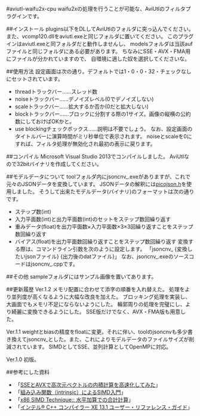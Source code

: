 #aviutl-waifu2x-cpu
waifu2xの処理を行うことが可能な、AviUtlのフィルタプラグインです。

##インストール
plugins以下をDLしてAviUtlのフォルダに突っ込んでください。
また、vcomp120.dllをaviutl.exeと同じフォルダに置いてください。
このプラグインはaviutl.exeと同フォルダだと動作しませんし、
modelsフォルダは当該aufファイルと同じフォルダにある必要があります。
ちなみにSSE・AVX・FMA用にファイルが分かれていますので、
自環境に適した奴を選択してくださいな。

##使用方法
設定画面は次の通り。デフォルトでは1・0・0・32・チェックなしにセットされています。
 * threadトラックバー……スレッド数
 * noiseトラックバー……デノイズレベル(0でデノイズしない)
 * scaleトラックバー……拡大するか否か(0だと拡大しない)
 * blockトラックバー……ブロックに分割する際の1サイズ。画像の縦横の公約数にしておけばOKかと。
 * use blockingチェックボックス……説明は不要でしょう。
なお、設定画面のタイトルバーに演算時間がミリ秒単位で表示されます。
noiseとscaleを0にすれば、フィルタ処理が無効化され最初の表示に戻ります。

##コンパイル
Microsoft Visual Studio 2013でコンパイルしました。
AviUtlなので32bitバイナリを作成してください。

##モデルデータについて
toolフォルダ内にjsoncnv_.exeがありますが、これで元々のJSONデータを変換しています。
JSONデータの解釈には[picojson.h](https://github.com/kazuho/picojson)を使用しました。
そうして出来たモデルデータ(バイナリ)のフォーマットは次の通りです。
 * ステップ数(int)
 * 入力平面数(int)と出力平面数(int)のセットをステップ数回繰り返す
 * 重みデータ(float)を出力平面数×入力平面数×3×3回繰り返すことをステップ数回繰り返す
 * バイアス(float)を出力平面数回繰り返すことをステップ数回繰り返す
変換する際は、コマンドライン引数を次のように設定します。
「jsoncnv_ {変換したいjsonファイル} {出力後のdatファイル}」
なお、jsoncnv_.exeのソースコードはjsoncnv_.cppです。

##その他
sampleフォルダにはサンプル画像を置いてあります。

##更新履歴
Ver.1.2
メモリ配置に合わせて添字の順番を入れ替えた。
処理をより並列度が高くなるように大幅な改良を加えた。
ブロッキング処理を実装し、大画面でもメモリ不足にならないようにした。
輪郭周りの処理を完璧にし、より綺麗に変換できるようにした。
SSE版だけでなく、AVX・FMA版も用意した。

Ver.1.1
weightとbiasの精度をfloatに変更。それに伴い、toolのjsoncnvも多少書き換えてjsoncnv_とした。また、これによりモデルデータのファイルサイズが削減されています。
SIMDとしてSSE、並列計算としてOpenMPに対応。

Ver.1.0
初版。

##参考にした資料
 * 「[SSEとAVXで高次元ベクトルの内積計算を高速化してみた](http://daily.belltail.jp/?p=1520)」
 * 「[組み込み関数（intrinsic）によるSIMD入門](http://www.slideshare.net/FukushimaNorishige/simd-10548373)」
 * 「[x86 SIMD Technique:: 水平加算での合計計算]((http://www.kaede-software.com/2014/04/post_641.html))」
 * 「[インテル® C++ コンパイラー XE 13.1 ユーザー・リファレンス・ガイド](http://nf.nci.org.au/facilities/software/intel-ct/13.5.192/Documentation/ja_JP/compiler_c/main_cls/index.htm)」
